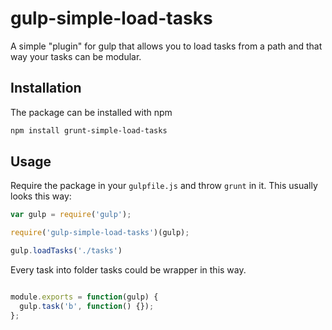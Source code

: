 # gulp-simple-load-tasks
A simple "plugin" for gulp that allows you to load tasks from a path and that way your tasks can be modular.

## Installation

The package can be installed with npm

```bash
npm install grunt-simple-load-tasks
```


## Usage
Require the package in your `gulpfile.js` and throw `grunt` in it.
This usually looks this way:

```js
var gulp = require('gulp');

require('gulp-simple-load-tasks')(gulp);

gulp.loadTasks('./tasks')

```

Every task into folder tasks could be wrapper in this way.


```js

module.exports = function(gulp) {
  gulp.task('b', function() {});
};

```


